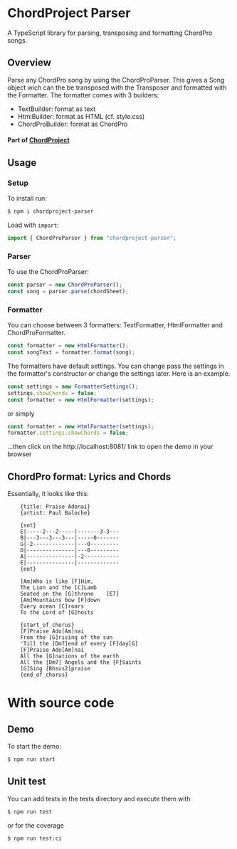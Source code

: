 # ChordProject Parser

A TypeScript library for parsing, transposing and formatting ChordPro songs.

## Overview

Parse any ChordPro song by using the ChordProParser.
This gives a Song object wich can the be transposed with the Transposer and formatted with the Formatter.
The formatter comes with 3 builders:

-   TextBuilder: format as text
-   HtmlBuilder: format as HTML (cf. style.css)
-   ChordProBuilder: format as ChordPro

#### Part of [ChordProject](https://gochord.com/)

## Usage

### Setup

To install run:

```sh
$ npm i chordproject-parser
```

Load with `import`:

```typescript
import { ChordProParser } from "chordproject-parser";
```

### Parser

To use the ChordProParser:

```typescript
const parser = new ChordProParser();
const song = parser.parse(chordSheet);
```

### Formatter

You can choose between 3 formatters: TextFormatter, HtmlFormatter and ChordProFormatter.

```typescript
const formatter = new HtmlFormatter();
const songText = formatter.format(song);
```

The formatters have default settings. You can change pass the settings in the formatter's constructor or change the settings later.
Here is an example:

```typescript
const settings = new FormatterSettings();
settings.showChords = false;
const formatter = new HtmlFormatter(settings);
```

or simply

```typescript
const formatter = new HtmlFormatter(settings);
formatter.settings.showChords = false;
```

...then click on the http://localhost:8081/ link to open the demo in your browser

## ChordPro format: Lyrics and Chords

Essentially, it looks like this:

```
    {title: Praise Adonai}
    {artist: Paul Baloche}

    {sot}
    E|-----2---2-----|-------3-3---
    B|---3---3---3---|-----0-------
    G|-2-------------|---0---------
    D|---------------|---0---------
    A|---------------|-2-----------
    E|---------------|-------------
    {eot}

    [Am]Who is like [F]Him,
    The Lion and the [C]Lamb
    Seated on the [G]throne    [E7]
    [Am]Mountains bow [F]down
    Every ocean [C]roars
    To the Lord of [G]hosts

    {start_of_chorus}
    [F]Praise Ado[Am]nai
    From the [G]rising of the sun
    'Till the [Dm7]end of every [F]day[G]
    [F]Praise Ado[Am]nai
    All the [G]nations of the earth
    All the [Dm7] Angels and the [F]Saints
    [G]Sing [Bbsus2]praise
    {end_of_chorus}
```

# With source code
## Demo

To start the demo:

```sh
$ npm run start
```


## Unit test

You can add tests in the tests directory and execute them with

```sh
$ npm run test
```

or for the coverage

```sh
$ npm run test:ci
```
